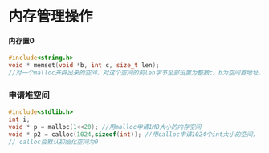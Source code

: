 # 内存管理操作

#### 内存置0

```c
#include<string.h>
void * memset(void *b, int c, size_t len);
//对一个malloc开辟出来的空间，对这个空间的前len字节全部设置为整数c。b为空间首地址。
```

### 申请堆空间

```c
#include<stdlib.h>
int i;
void * p = malloc(1<<20); //用malloc申请1MB大小的内存空间
void * p2 = calloc(1024,sizeof(int)); //用calloc申请1024个int大小的空间，
// calloc会默认初始化空间为0
```

